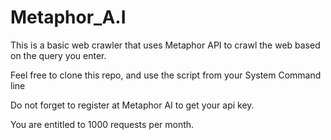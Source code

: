 # Metaphor_A.I
This is a basic web crawler that uses Metaphor API to crawl the web based on the query you enter.

Feel free to clone this repo, and use the script from your System Command line

Do not forget to register at Metaphor AI to get your api key.

You are entitled to 1000 requests per month.
